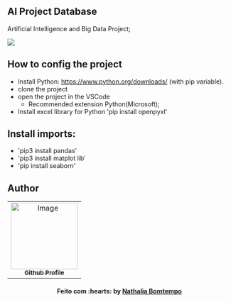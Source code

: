 ## AI Project Database

Artificial Intelligence and Big Data Project;

<img src="https://img.shields.io/badge/python-3670A0?style=for-the-badge&logo=python&logoColor=ffdd54" target="_blank"></a>

## How to config the project

- Install Python: https://www.python.org/downloads/  (with pip variable).
- clone the project
- open the project in the VSCode
    - Recommended extension Python(Microsoft);
- Install excel library for Python 'pip install openpyxl'

## Install imports:

- 'pip3 install pandas'
- 'pip3 install matplot lib'
- 'pip install seaborn'

## Author
<table align="center">
    <tr>
        <td align="center">
            <a href="https://github.com/NathaliaBomtemp">
               <img src="https://user-images.githubusercontent.com/70415844/158703092-49a4ca70-a69c-45fb-8fba-886324e8e831.png" width="150px;" alt="Image" />
                <br />
                <sub><b>Github Profile</b></sub>
            </a>
        </td>    
    </tr>
</table>
<h4 align="center">
   Feito com :hearts: by  <a href="https://www.linkedin.com/in/nathalia-bomtempo/" target="_blank"> Nathalia Bomtempo </a>
</h4>

